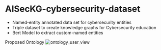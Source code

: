 # AISecKG-cybersecurity-dataset
 * Named-entity annotated data set for cybersecurity entities 
 * Triple dataset to create knowledge graphs for Cybersecurity education
 * Bert Model to extract custom-named entities
 
 Proposed Ontology 
 ![ontology_user_view](https://user-images.githubusercontent.com/54346120/223224352-f4c5dfea-b843-4ecb-908b-62f1fd51faa5.png)
